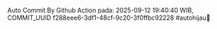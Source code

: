 Auto Commit By Github Action pada: 2025-09-12 19:40:40 WIB, COMMIT_UUID f288eee6-3df1-48cf-9c20-3f0ffbc92228 #autohijau🗿
